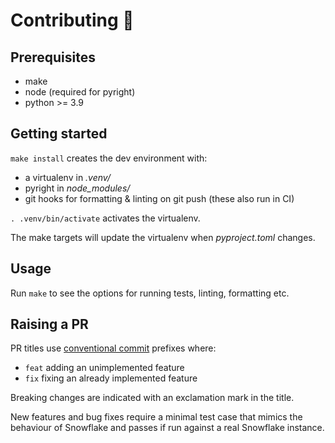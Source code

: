 # Contributing 🌳

## Prerequisites

- make
- node (required for pyright)
- python >= 3.9

## Getting started

`make install` creates the dev environment with:

- a virtualenv in _.venv/_
- pyright in _node_modules/_
- git hooks for formatting & linting on git push (these also run in CI)

`. .venv/bin/activate` activates the virtualenv.

The make targets will update the virtualenv when _pyproject.toml_ changes.

## Usage

Run `make` to see the options for running tests, linting, formatting etc.

## Raising a PR

PR titles use [conventional commit](https://www.conventionalcommits.org/en/v1.0.0/) prefixes where:

- `feat` adding an unimplemented feature
- `fix` fixing an already implemented feature

Breaking changes are indicated with an exclamation mark in the title.

New features and bug fixes require a minimal test case that mimics the behaviour of Snowflake and passes if run against a real Snowflake instance.
